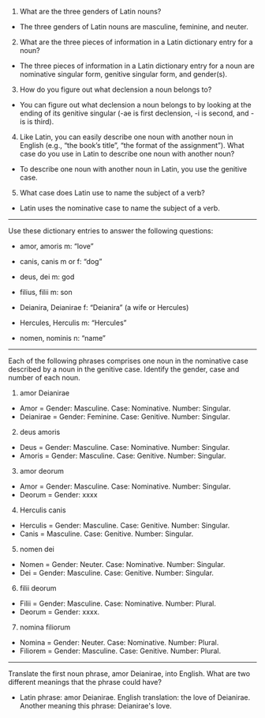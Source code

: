 1. What are the three genders of Latin nouns?
- The three genders of Latin nouns are masculine, feminine, and neuter.

2. What are the three pieces of information in a Latin dictionary entry for a noun?
- The three pieces of information in a Latin dictionary entry for a noun are nominative singular form, genitive singular form, and gender(s).

3. How do you figure out what declension a noun belongs to?
- You can figure out what declension a noun belongs to by looking at the ending of its genitive singular (-ae is first declension, -i is second, and -is is third).

4. Like Latin, you can easily describe one noun with another noun in English (e.g., “the book’s title”, “the format of the assignment”). What case do you use in Latin to describe one noun with another noun?
- To describe one noun with another noun in Latin, you use the genitive case.

5. What case does Latin use to name the subject of a verb?
- Latin uses the nominative case to name the subject of a verb.
---
Use these dictionary entries to answer the following questions:
- amor, amoris m: “love”

- canis, canis m or f: “dog”

- deus, dei m: god

- filius, filii m: son

- Deianira, Deianirae f: “Deianira” (a wife or Hercules)

- Hercules, Herculis m: “Hercules”

- nomen, nominis n: “name”
---
Each of the following phrases comprises one noun in the nominative case described by a noun in the genitive case. Identify the gender, case and number of each noun.
1. amor Deianirae
- Amor = Gender: Masculine. Case: Nominative. Number: Singular.
- Deianirae = Gender: Feminine. Case: Genitive. Number: Singular.

2. deus amoris
- Deus = Gender: Masculine. Case: Nominative. Number: Singular.
- Amoris = Gender: Masculine. Case: Genitive. Number: Singular.

3. amor deorum
- Amor = Gender: Masculine. Case: Nominative. Number: Singular.
- Deorum = Gender: xxxx

4. Herculis canis
- Herculis = Gender: Masculine. Case: Genitive. Number: Singular.
- Canis = Masculine. Case: Genitive. Number: Singular.

5. nomen dei
- Nomen = Gender: Neuter. Case: Nominative. Number: Singular.
- Dei = Gender: Masculine. Case: Genitive. Number: Singular.

6. filii deorum
- Filii = Gender: Masculine. Case: Nominative. Number: Plural.
- Deorum = Gender: xxxx.

7. nomina filiorum
- Nomina = Gender: Neuter. Case: Nominative. Number: Plural.
- Filiorem = Gender: Masculine. Case: Genitive. Number: Plural.
---
Translate the first noun phrase, amor Deianirae, into English. What are two different meanings that the phrase could have?
- Latin phrase: amor Deianirae. English translation: the love of Deianirae. Another meaning this phrase: Deianirae's love.
